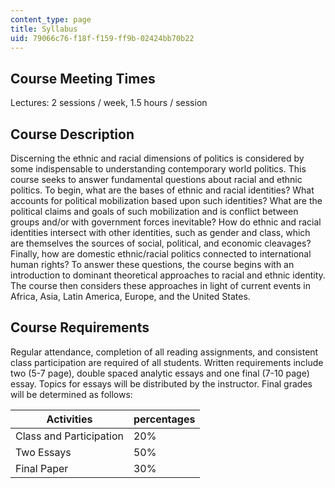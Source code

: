 ```yaml
---
content_type: page
title: Syllabus
uid: 79066c76-f18f-f159-ff9b-02424bb70b22
---
```


Course Meeting Times
--------------------

Lectures: 2 sessions / week, 1.5 hours / session

Course Description
------------------

Discerning the ethnic and racial dimensions of politics is considered by some indispensable to understanding contemporary world politics. This course seeks to answer fundamental questions about racial and ethnic politics. To begin, what are the bases of ethnic and racial identities? What accounts for political mobilization based upon such identities? What are the political claims and goals of such mobilization and is conflict between groups and/or with government forces inevitable? How do ethnic and racial identities intersect with other identities, such as gender and class, which are themselves the sources of social, political, and economic cleavages? Finally, how are domestic ethnic/racial politics connected to international human rights? To answer these questions, the course begins with an introduction to dominant theoretical approaches to racial and ethnic identity. The course then considers these approaches in light of current events in Africa, Asia, Latin America, Europe, and the United States.

Course Requirements
-------------------

Regular attendance, completion of all reading assignments, and consistent class participation are required of all students. Written requirements include two (5-7 page), double spaced analytic essays and one final (7-10 page) essay. Topics for essays will be distributed by the instructor. Final grades will be determined as follows:

| Activities | percentages |
| --- | --- |
| Class and Participation | 20% |
| Two Essays | 50% |
| Final Paper | 30%